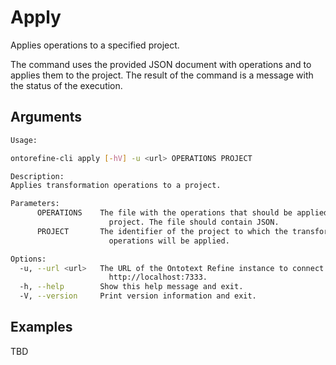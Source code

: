 # Apply

Applies operations to a specified project.

The command uses the provided JSON document with operations and to applies them to the project.
The result of the command is a message with the status of the execution.

## Arguments

```bash
Usage:

ontorefine-cli apply [-hV] -u <url> OPERATIONS PROJECT

Description:
Applies transformation operations to a project.

Parameters:
      OPERATIONS    The file with the operations that should be applied to the
                      project. The file should contain JSON.
      PROJECT       The identifier of the project to which the transformation
                      operations will be applied.

Options:
  -u, --url <url>   The URL of the Ontotext Refine instance to connect to, e.g.
                      http://localhost:7333.
  -h, --help        Show this help message and exit.
  -V, --version     Print version information and exit.
```

## Examples

TBD
